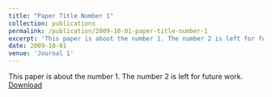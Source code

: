 ```yaml
---
title: "Paper Title Number 1"
collection: publications
permalink: /publication/2009-10-01-paper-title-number-1
excerpt: 'This paper is about the number 1. The number 2 is left for future work.'
date: 2009-10-01
venue: 'Journal 1'
---
```

This paper is about the number 1. The number 2 is left for future work. [Download](http://academicpages.github.io/files/paper1.pdf)
